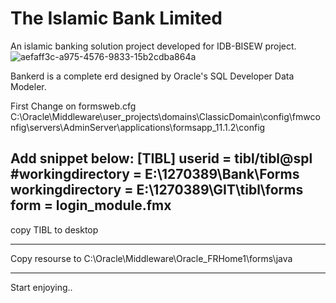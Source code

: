 # The Islamic Bank Limited
An islamic banking solution project developed for IDB-BISEW project.
![aefaff3c-a975-4576-9833-15b2cdba864a](https://user-images.githubusercontent.com/39001823/208647969-b00f40c4-0198-43df-bd10-e846390b4af9.png)

Bankerd is a complete erd designed by Oracle's SQL Developer Data Modeler.

First Change on formsweb.cfg 
C:\Oracle\Middleware\user_projects\domains\ClassicDomain\config\fmwconfig\servers\AdminServer\applications\formsapp_11.1.2\config

Add snippet below:
[TIBL]
userid = tibl/tibl@spl 
#workingdirectory = E:\1270389\Bank\Forms
workingdirectory = E:\1270389\GIT\tibl\forms
form = login_module.fmx
-----------------------
copy TIBL to desktop

-----------------------
Copy resourse to C:\Oracle\Middleware\Oracle_FRHome1\forms\java

----------------------

Start enjoying..
